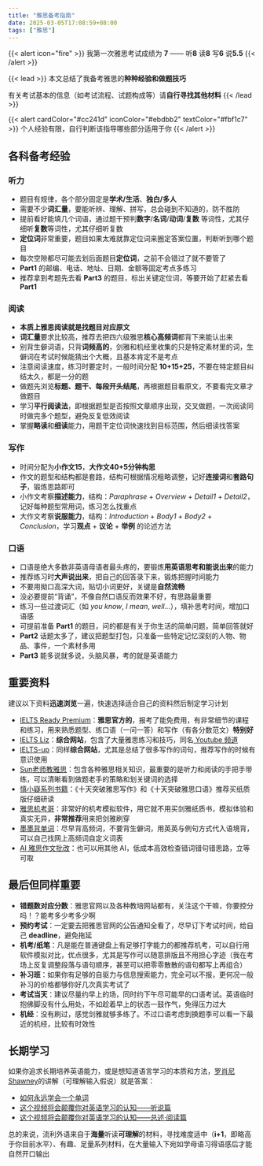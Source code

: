 ```yaml
---
title: "雅思备考指南"
date: 2025-03-05T17:08:59+08:00
tags: ["雅思"] 
---
```


{{< alert icon="fire" >}} 我第一次雅思考试成绩为 **7** —— 听**8** 读**8** 写**6** 说**5.5** {{< /alert >}}

{{< lead >}}
本文总结了我备考雅思的**种种经验和做题技巧**

有关考试基本的信息（如考试流程、试题构成等）请**自行寻找其他材料**
{{< /lead >}}

{{< alert cardColor="#cc241d" iconColor="#ebdbb2" textColor="#fbf1c7" >}} 个人经验有限，自行判断该指导哪些部分适用于你 {{< /alert >}}

## 各科备考经验

### 听力

- 题目有规律，各个部分固定是**学术/生活**、**独白/多人**
- 需要不少**词汇量**，要能听辨、理解、拼写，总会碰到不知道的，防不胜防
- 提前看好能填几个词语，通过题干预判**数字**/**名词**/**动词**/**复数** 等词性，尤其仔细听**复数**等词性，尤其仔细听复数
- **定位词**非常重要，题目如果太难就靠定位词来圈定答案位置，判断听到哪个题目
- 每次空隙都尽可能去划后面题目**定位词**，之前不会错过了就不要管了
- **Part1** 的邮编、电话、地址、日期、金额等固定考点多练习
- 推荐拿到考题先去看 **Part3** 的题目，标出关键定位词，等要开始了赶紧去看 **Part1**

### 阅读

- **本质上雅思阅读就是找题目对应原文**
- **词汇量**要求比较高，推荐去把四六级雅思**核心高频词**都背下来能认出来
- 别背生僻词语，只背**词频高的**，剑雅和机经里收集的只是特定素材里的词，生僻词在考试时候能猜出个大概，且基本肯定不是考点
- 注意阅读速度，练习时要定时，一般时间分配 **10+15+25**，不要在特定题目纠结太久，都是一分的题
- 做题先浏览**标题、题干、每段开头结尾**，再根据题目看原文，不要看完文章才做题目
- 学习**平行阅读法**，即根据题型是否按照文章顺序出现，交叉做题，一次阅读同时做完多个题型，避免反复低效阅读
- 掌握**略读**和**细读**能力，用题干定位词快速找到目标范围，然后细读找答案

### 写作

- 时间分配为**小作文15**，**大作文40+5分钟构思**
- 作文的题型和结构都是套路，结构可根据情况粗略调整，记好**连接词**和**套路句子**，锻炼思路即可
- 小作文考察**描述能力**，结构：*Paraphrase* + *Overview* + *Detail1* + *Detail2*，记好每种题型常用词，练习怎么找重点
- 大作文考察**说服能力**，结构：*Introduction* + *Body1* + *Body2* + *Conclusion*，学习**观点** + **议论** + **举例** 的论述方法

### 口语

- 口语是绝大多数非英语母语者最头疼的，要锻炼**用英语思考和能说出来**的能力
- 推荐练习时**大声说出来**，把自己的回答录下来，锻炼把握时间能力
- 不要用拗口高深大词，贴切小词更好，关键是**自然流畅**
- 没必要提前“背诵”，不像自然口语反而效果不好，有思路最重要
- 练习一些过渡词汇（如 *you know*, *I mean*, *well...*），填补思考时间，增加口语感
- 可提前准备 **Part1** 的题目，问的都是有关于你生活的简单问题，简单回答就好
- **Part2** 话题太多了，建议把题型打包，只准备一些特定记忆深刻的人物、物品、事件，一个素材多用
- **Part3** 能多说就多说，头脑风暴，考的就是英语能力

## 重要资料

建议以下资料**迅速浏览**一遍，快速选择适合自己的资料然后制定学习计划

- [IELTS Ready Premium](https://britishcouncil.gelielts.cn/)：**雅思官方的**，报考了能免费用，有非常细节的课程和练习，用来熟悉题型、练口语（一问一答）和写作（有各分数范文）**特别好**
- [IELTS Liz](https://ieltsliz.com/)：**综合网站**，包含了大量雅思练习和技巧，同名[ Youtube 频道](https://www.youtube.com/user/ieltsliz)
- [IELTS-up](https://ielts-up.com/)：同样**综合网站**，尤其是总结了很多写作的词句，推荐写作的时候有意识使用
- [Sun老师教雅思](https://space.bilibili.com/1048467205)：包含各种雅思相关知识，最重要的是听力和阅读的手把手带练，可以清晰看到做题老手的策略和划关键词的选择
- [慎小嶷系列书籍](https://baike.baidu.com/item/%E6%85%8E%E5%B0%8F%E5%B6%B7/3190397)：《十天突破雅思写作》和《十天突破雅思口语》推荐买纸质版仔细研读
- [雅思机考哥](https://www.ieltsbro.com/pc)：非常好的机考模拟软件，用它就不用买剑雅纸质书，模拟体验和真实无异，**非常推荐**用来把剑雅刷穿
- [墨墨背单词](https://www.maimemo.com/)：尽早背高频词，不要背生僻词，用英英与例句方式代入语境背，可以自己找网上高频词自定义词表
- [AI 雅思作文批改](https://www.essay.art/)：也可以用其他 AI，低成本高效检查错词错句错思路，立等可取

## 最后但同样重要

- **错题数对应分数**：雅思官网以及各种教培网站都有，关注这个干嘛，你要控分吗！？能考多少考多少啊
- **预约考试**：一定要去把雅思官网的公告通知全看了，尽早订下考试时间，给自己 **deadline**，避免拖延
- **机考/纸笔**：凡是能在普通键盘上有足够打字能力的都推荐机考，可以自行用软件模拟对比，优点很多，尤其是写作可以随意排版且不用担心字迹（我在考场上反复调整段落与语句顺序，甚至可以把零零散散的语句都写上再组合）
- **补习班**：如果你有足够的自驱力与信息搜索能力，完全可以不报，更何况一般补习的价格都够你好几次真实考试了
- **考试当天**：建议尽量约早上的场，同时约下午尽可能早的口语考试。英语临时抱佛脚没有什么用处，不如趁着早上的状态一鼓作气，免得压力过大
- **机经**：没有刷过，感觉剑雅就够多练了。不过口语考虑到换题季可以看一下最近的机经，比较有时效性

## 长期学习

如果你追求长期培养英语能力，或是想知道语言学习的本质和方法，[罗肖尼Shawney](https://space.bilibili.com/323794482)的讲解（可理解输入假说）就是答案：
- [如何永远学会一个单词](https://www.bilibili.com/video/BV1ns4y1A7fj)
- [这个视频将会颠覆你对英语学习的认知——听说篇](https://www.bilibili.com/video/BV1tf4y1s7NN)
- [这个视频将会颠覆你对英语学习的认知——总述·阅读篇](https://www.bilibili.com/video/BV1aD4y127GE)

总的来说，流利外语来自于**海量**听读**可理解**的材料，寻找难度适中（**i+1**，即略高于你目前水平）、有趣、足量系列材料，在大量输入下宛如学母语习得语感后才能自然开口输出

